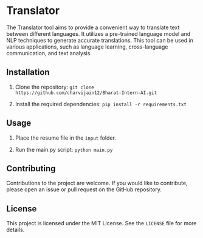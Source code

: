 # Translator
The Translator tool aims to provide a convenient way to translate text between different languages. It utilizes a pre-trained language model and NLP techniques to generate accurate translations. This tool can be used in various applications, such as language learning, cross-language communication, and text analysis.

## Installation
1. Clone the repository: `git clone https://github.com/charvijain12/Bharat-Intern-AI.git`

2. Install the required dependencies: `pip install -r requirements.txt`

## Usage
1. Place the resume file in the `input` folder.

2. Run the main.py script: `python main.py`

## Contributing
Contributions to the project are welcome. If you would like to contribute, please open an issue or pull request on the GitHub repository.

## License
This project is licensed under the MIT License. See the `LICENSE` file for more details.
